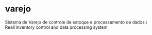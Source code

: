 # varejo
Sistema de Varejo de controle de estoque e processamento de dados / Reail inventory control and data processing system
